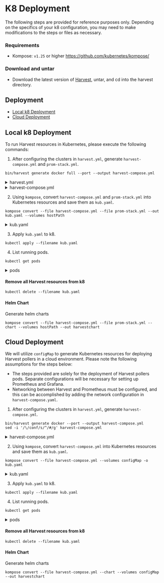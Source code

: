 # K8 Deployment

The following steps are provided for reference purposes only. Depending on the specifics of your k8 configuration, you may need to make modifications to the steps or files as necessary.

### Requirements
- Kompose: `v1.25` or higher https://github.com/kubernetes/kompose/

### Download and untar

- Download the latest version of [Harvest](https://netapp.github.io/harvest/latest/install/native/), untar, and
  cd into the harvest directory.

## Deployment

* [Local k8 Deployment](#local-k8-deployment)
* [Cloud Deployment](#cloud-deployment)

## Local k8 Deployment

To run Harvest resources in Kubernetes, please execute the following commands:

1. After configuring the clusters in `harvest.yml`, generate `harvest-compose.yml` and `prom-stack.yml`.

```
bin/harvest generate docker full --port --output harvest-compose.yml
```

<details><summary>harvest.yml</summary>
<p>

```yaml
Tools:
Exporters:
    prometheus1:
        exporter: Prometheus
        port_range: 12990-14000
        add_meta_tags: false
Defaults:
    use_insecure_tls: true
    prefer_zapi: true
Pollers:
    u2:
        datacenter: u2
        addr: ADDRESS
        username: USER
        password: PASS
        collectors:
            - Rest
        exporters:
            - prometheus1
```
</p>
</details>

<details><summary>harvest-compose.yml</summary>
<p>

```yaml
version: "3.7"

services:

  u2:
    image: ghcr.io/netapp/harvest:latest
    container_name: poller-u2
    restart: unless-stopped
    ports:
      - 14999:14999
    command: '--poller u2 --promPort 14999 --config /opt/harvest.yml'
    volumes:
      - /Users/harvest/conf:/opt/harvest/conf
      - /Users/harvest/cert:/opt/harvest/cert
      - /Users/harvest/harvest.yml:/opt/harvest.yml
    networks:
      - backend
```

</p>
</details>

2. Using `kompose`, convert `harvest-compose.yml` and `prom-stack.yml` into Kubernetes resources and save them as `kub.yaml`.

```
kompose convert --file harvest-compose.yml --file prom-stack.yml --out kub.yaml --volumes hostPath
```

<details><summary>kub.yaml</summary>
<p>

```yaml
---
apiVersion: v1
kind: Service
metadata:
  annotations:
    kompose.cmd: kompose convert --file harvest-compose.yml --file prom-stack.yml --out kub.yaml --volumes hostPath
    kompose.service.type: nodeport
    kompose.version: 1.28.0 (HEAD)
  creationTimestamp: null
  labels:
    io.kompose.service: grafana
  name: grafana
spec:
  ports:
    - name: "3000"
      port: 3000
      targetPort: 3000
  selector:
    io.kompose.service: grafana
  type: NodePort
status:
  loadBalancer: {}

---
apiVersion: v1
kind: Service
metadata:
  annotations:
    kompose.cmd: kompose convert --file harvest-compose.yml --file prom-stack.yml --out kub.yaml --volumes hostPath
    kompose.service.type: nodeport
    kompose.version: 1.28.0 (HEAD)
  creationTimestamp: null
  labels:
    io.kompose.service: prometheus
  name: prometheus
spec:
  ports:
    - name: "9090"
      port: 9090
      targetPort: 9090
  selector:
    io.kompose.service: prometheus
  type: NodePort
status:
  loadBalancer: {}

---
apiVersion: v1
kind: Service
metadata:
  annotations:
    kompose.cmd: kompose convert --file harvest-compose.yml --file prom-stack.yml --out kub.yaml --volumes hostPath
    kompose.version: 1.28.0 (HEAD)
  creationTimestamp: null
  labels:
    io.kompose.service: u2
  name: u2
spec:
  ports:
    - name: "14999"
      port: 14999
      targetPort: 14999
  selector:
    io.kompose.service: u2
status:
  loadBalancer: {}

---
apiVersion: apps/v1
kind: Deployment
metadata:
  annotations:
    kompose.cmd: kompose convert --file harvest-compose.yml --file prom-stack.yml --out kub.yaml --volumes hostPath
    kompose.service.type: nodeport
    kompose.version: 1.28.0 (HEAD)
  creationTimestamp: null
  labels:
    io.kompose.service: grafana
  name: grafana
spec:
  replicas: 1
  selector:
    matchLabels:
      io.kompose.service: grafana
  strategy:
    type: Recreate
  template:
    metadata:
      annotations:
        kompose.cmd: kompose convert --file harvest-compose.yml --file prom-stack.yml --out kub.yaml --volumes hostPath
        kompose.service.type: nodeport
        kompose.version: 1.28.0 (HEAD)
      creationTimestamp: null
      labels:
        io.kompose.network/harvest-backend: "true"
        io.kompose.network/harvest-frontend: "true"
        io.kompose.service: grafana
    spec:
      containers:
        - image: grafana/grafana:8.3.4
          name: grafana
          ports:
            - containerPort: 3000
          resources: {}
          volumeMounts:
            - mountPath: /var/lib/grafana
              name: grafana-data
            - mountPath: /etc/grafana/provisioning
              name: grafana-hostpath1
      restartPolicy: Always
      volumes:
        - hostPath:
            path: /Users/harvest
          name: grafana-data
        - hostPath:
            path: /Users/harvest/grafana
          name: grafana-hostpath1
status: {}

---
apiVersion: networking.k8s.io/v1
kind: NetworkPolicy
metadata:
  creationTimestamp: null
  name: harvest-backend
spec:
  ingress:
    - from:
        - podSelector:
            matchLabels:
              io.kompose.network/harvest-backend: "true"
  podSelector:
    matchLabels:
      io.kompose.network/harvest-backend: "true"

---
apiVersion: networking.k8s.io/v1
kind: NetworkPolicy
metadata:
  creationTimestamp: null
  name: harvest-frontend
spec:
  ingress:
    - from:
        - podSelector:
            matchLabels:
              io.kompose.network/harvest-frontend: "true"
  podSelector:
    matchLabels:
      io.kompose.network/harvest-frontend: "true"

---
apiVersion: apps/v1
kind: Deployment
metadata:
  annotations:
    kompose.cmd: kompose convert --file harvest-compose.yml --file prom-stack.yml --out kub.yaml --volumes hostPath
    kompose.service.type: nodeport
    kompose.version: 1.28.0 (HEAD)
  creationTimestamp: null
  labels:
    io.kompose.service: prometheus
  name: prometheus
spec:
  replicas: 1
  selector:
    matchLabels:
      io.kompose.service: prometheus
  strategy:
    type: Recreate
  template:
    metadata:
      annotations:
        kompose.cmd: kompose convert --file harvest-compose.yml --file prom-stack.yml --out kub.yaml --volumes hostPath
        kompose.service.type: nodeport
        kompose.version: 1.28.0 (HEAD)
      creationTimestamp: null
      labels:
        io.kompose.network/harvest-backend: "true"
        io.kompose.service: prometheus
    spec:
      containers:
        - args:
            - --config.file=/etc/prometheus/prometheus.yml
            - --storage.tsdb.path=/prometheus
            - --web.console.libraries=/usr/share/prometheus/console_libraries
            - --web.console.templates=/usr/share/prometheus/consoles
          image: prom/prometheus:v2.33.1
          name: prometheus
          ports:
            - containerPort: 9090
          resources: {}
          volumeMounts:
            - mountPath: /etc/prometheus
              name: prometheus-hostpath0
            - mountPath: /prometheus
              name: prometheus-data
      restartPolicy: Always
      volumes:
        - hostPath:
            path: /Users/harvest/container/prometheus
          name: prometheus-hostpath0
        - hostPath:
            path: /Users/harvest
          name: prometheus-data
status: {}

---
apiVersion: apps/v1
kind: Deployment
metadata:
  annotations:
    kompose.cmd: kompose convert --file harvest-compose.yml --file prom-stack.yml --out kub.yaml --volumes hostPath
    kompose.version: 1.28.0 (HEAD)
  creationTimestamp: null
  labels:
    io.kompose.service: u2
  name: u2
spec:
  replicas: 1
  selector:
    matchLabels:
      io.kompose.service: u2
  strategy:
    type: Recreate
  template:
    metadata:
      annotations:
        kompose.cmd: kompose convert --file harvest-compose.yml --file prom-stack.yml --out kub.yaml --volumes hostPath
        kompose.version: 1.28.0 (HEAD)
      creationTimestamp: null
      labels:
        io.kompose.network/harvest-backend: "true"
        io.kompose.service: u2
    spec:
      containers:
        - args:
            - --poller
            - u2
            - --promPort
            - "14999"
            - --config
            - /opt/harvest.yml
          image: ghcr.io/netapp/harvest:latest
          name: poller-u2
          ports:
            - containerPort: 14999
          resources: {}
          volumeMounts:
            - mountPath: /opt/harvest/conf
              name: u2-hostpath0
            - mountPath: /opt/harvest/cert
              name: u2-hostpath1
            - mountPath: /opt/harvest.yml
              name: u2-hostpath2
      restartPolicy: Always
      volumes:
        - hostPath:
            path: /Users/harvest/conf
          name: u2-hostpath0
        - hostPath:
            path: /Users/harvest/cert
          name: u2-hostpath1
        - hostPath:
            path: /Users/harvest/harvest.yml
          name: u2-hostpath2
status: {}
```
</p>
</details>

3. Apply `kub.yaml` to k8.

```
kubectl apply --filename kub.yaml
```

4. List running pods.

```
kubectl get pods
```

<details><summary>pods</summary>
<p>

```text
NAME                          READY   STATUS    RESTARTS   AGE
prometheus-666fc7b64d-xfkvk   1/1     Running   0          43m
grafana-7cd8bdc9c9-wmsxh      1/1     Running   0          43m
u2-7dfb76b5f6-zbfm6           1/1     Running   0          43m
```
</p>
</details>

#### Remove all Harvest resources from k8

```kubectl delete --filename kub.yaml```

#### Helm Chart

Generate helm charts

```
kompose convert --file harvest-compose.yml --file prom-stack.yml --chart --volumes hostPath --out harvestchart
```

## Cloud Deployment

We will utilize `configMap` to generate Kubernetes resources for deploying Harvest pollers in a cloud environment. Please note the following assumptions for the steps below:

- The steps provided are solely for the deployment of Harvest pollers pods. Separate configurations will be necessary for setting up Prometheus and Grafana.
- Networking between Harvest and Prometheus must be configured, and this can be accomplished by adding the network configuration in `harvest-compose.yaml`.

1. After configuring the clusters in `harvest.yml`, generate `harvest-compose.yml`.

```
bin/harvest generate docker --port --output harvest-compose.yml
sed -i '/\/conf/s/^/#/g' harvest-compose.yml
```

<details><summary>harvest-compose.yml</summary>
<p>

```yaml
version: "3.7"

services:

  u2:
    image: ghcr.io/netapp/harvest:latest
    container_name: poller-u2
    restart: unless-stopped
    ports:
      - 12990:12990
    command: '--poller u2 --promPort 12990 --config /opt/harvest.yml'
    volumes:
      #      - /Users/harvest/conf:/opt/harvest/conf
      - /Users/harvest/cert:/opt/harvest/cert
      - /Users/harvest/harvest.yml:/opt/harvest.yml
```
</p>
</details>

2. Using `kompose`, convert `harvest-compose.yml` into Kubernetes resources and save them as `kub.yaml`.

```
kompose convert --file harvest-compose.yml --volumes configMap -o kub.yaml
```

<details><summary>kub.yaml</summary>
<p>

```yaml
---
apiVersion: v1
kind: Service
metadata:
  annotations:
    kompose.cmd: kompose convert --file harvest-compose.yml --volumes configMap -o kub.yaml
    kompose.version: 1.28.0 (HEAD)
  creationTimestamp: null
  labels:
    io.kompose.service: u2
  name: u2
spec:
  ports:
    - name: "12990"
      port: 12990
      targetPort: 12990
  selector:
    io.kompose.service: u2
status:
  loadBalancer: {}

---
apiVersion: apps/v1
kind: Deployment
metadata:
  annotations:
    kompose.cmd: kompose convert --file harvest-compose.yml --volumes configMap -o kub.yaml
    kompose.version: 1.28.0 (HEAD)
  creationTimestamp: null
  labels:
    io.kompose.service: u2
  name: u2
spec:
  replicas: 1
  selector:
    matchLabels:
      io.kompose.service: u2
  strategy:
    type: Recreate
  template:
    metadata:
      annotations:
        kompose.cmd: kompose convert --file harvest-compose.yml --volumes configMap -o kub.yaml
        kompose.version: 1.28.0 (HEAD)
      creationTimestamp: null
      labels:
        io.kompose.network/harvest-default: "true"
        io.kompose.service: u2
    spec:
      containers:
        - args:
            - --poller
            - u2
            - --promPort
            - "12990"
            - --config
            - /opt/harvest.yml
          image: ghcr.io/netapp/harvest:latest
          name: poller-u2
          ports:
            - containerPort: 12990
          resources: {}
          volumeMounts:
            - mountPath: /opt/harvest/cert
              name: u2-cm0
            - mountPath: /opt/harvest.yml
              name: u2-cm1
              subPath: harvest.yml
      restartPolicy: Always
      volumes:
        - configMap:
            name: u2-cm0
          name: u2-cm0
        - configMap:
            items:
              - key: harvest.yml
                path: harvest.yml
            name: u2-cm1
          name: u2-cm1
status: {}

---
apiVersion: v1
kind: ConfigMap
metadata:
  creationTimestamp: null
  labels:
    io.kompose.service: u2
  name: u2-cm0

---
apiVersion: v1
data:
  harvest.yml: |+
    Tools:
    Exporters:
        prometheus1:
            exporter: Prometheus
            port_range: 12990-14000
            add_meta_tags: false
    Defaults:
        use_insecure_tls: true
        prefer_zapi: true
    Pollers:

        u2:
            datacenter: u2
            addr: ADDRESS
            username: USER
            password: PASS
            collectors:
                - Rest
            exporters:
                - prometheus1

kind: ConfigMap
metadata:
  annotations:
    use-subpath: "true"
  creationTimestamp: null
  labels:
    io.kompose.service: u2
  name: u2-cm1

---
apiVersion: networking.k8s.io/v1
kind: NetworkPolicy
metadata:
  creationTimestamp: null
  name: harvest-default
spec:
  ingress:
    - from:
        - podSelector:
            matchLabels:
              io.kompose.network/harvest-default: "true"
  podSelector:
    matchLabels:
      io.kompose.network/harvest-default: "true"
```

</p>
</details>

3. Apply `kub.yaml` to k8.

```
kubectl apply --filename kub.yaml
```

4. List running pods.

```
kubectl get pods
```

<details><summary>pods</summary>
<p>

```text
NAME                  READY   STATUS    RESTARTS   AGE
u2-6864cc7dbc-v6444   1/1     Running   0          6m27s
```

</p>
</details>

#### Remove all Harvest resources from k8

```kubectl delete --filename kub.yaml```

#### Helm Chart

Generate helm charts

```
kompose convert --file harvest-compose.yml --chart --volumes configMap --out harvestchart
```
